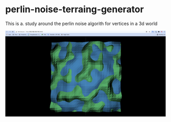 # perlin-noise-terraing-generator
This is a. study around the perlin noise algorith for vertices in a 3d world

![](./screenshot.png)